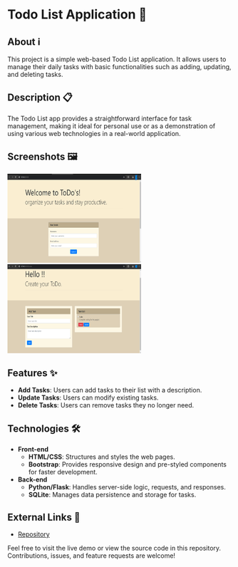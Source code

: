 # Todo List Application 📝

## About ℹ️
This project is a simple web-based Todo List application. It allows users to manage their daily tasks with basic functionalities such as adding, updating, and deleting tasks.

## Description 📋
The Todo List app provides a straightforward interface for task management, making it ideal for personal use or as a demonstration of using various web technologies in a real-world application.

## Screenshots 🖼️
<!-- ![Welcome Page](Images/Welcome.png) -->
<img src="Images/Welcome.png" alt="Welcome Page" width="300px" height="200px">
<!-- ![Home Page](Images/TodoList.png) -->
<img src="Images/TodoList.png" alt="Home Page" width="300px" height="200px">


## Features ✨
- **Add Tasks**: Users can add tasks to their list with a description.
- **Update Tasks**: Users can modify existing tasks.
- **Delete Tasks**: Users can remove tasks they no longer need.

## Technologies 🛠️
- **Front-end**
  - **HTML/CSS**: Structures and styles the web pages.
  - **Bootstrap**: Provides responsive design and pre-styled components for faster development.
- **Back-end**
  - **Python/Flask**: Handles server-side logic, requests, and responses.
  - **SQLite**: Manages data persistence and storage for tasks.

## External Links 🔗
- [Repository](https://github.com/Uday50/Simple-TodoList)

Feel free to visit the live demo or view the source code in this repository. Contributions, issues, and feature requests are welcome!


